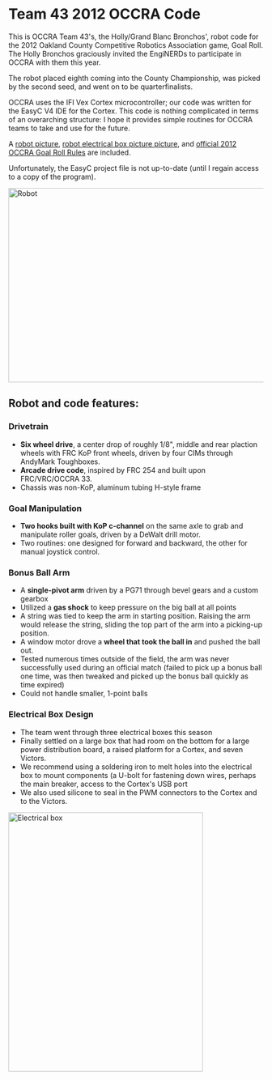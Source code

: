 Team 43 2012 OCCRA Code
===========================

This is OCCRA Team 43's, the Holly/Grand Blanc Bronchos', robot code for the 2012 Oakland County Competitive Robotics Association game, Goal Roll. The Holly Bronchos graciously invited the EngiNERDs to participate in OCCRA with them this year.

The robot placed eighth coming into the County Championship, was picked by the second seed, and went on to be quarterfinalists.

OCCRA uses the IFI Vex Cortex microcontroller; our code was written for the EasyC V4 IDE for the Cortex. This code is nothing complicated in terms of an overarching structure: I hope it provides simple routines for OCCRA teams to take and use for the future.

A <a href="https://github.com/Team2337/OCCRA-2012-Team43-Goal-Roll/blob/master/robot.jpg">robot picture</a>, <a href="https://github.com/Team2337/OCCRA-2012-Team43-Goal-Roll/blob/master/robotelectrical.jpg">robot electrical box picture picture</a>, and <a href="https://github.com/Team2337/OCCRA-2012-Team43-Goal-Roll/raw/improved-readme/OCCRA2012.pdf">official 2012 OCCRA Goal Roll Rules</a> are included.

Unfortunately, the EasyC project file is not up-to-date (until I regain access to a copy of the program).

<img src="https://raw.github.com/Team2337/OCCRA-2012-Team43-Goal-Roll/master/robot.jpg" alt="Robot" height="384" width="512">

Robot and code features:
---------------------------
### Drivetrain
* **Six wheel drive**, a center drop of roughly 1/8", middle and rear plaction wheels with FRC KoP front wheels, driven by four CIMs through AndyMark Toughboxes.
* **Arcade drive code**, inspired by FRC 254 and built upon FRC/VRC/OCCRA 33.
* Chassis was non-KoP, aluminum tubing H-style frame

### Goal Manipulation
* **Two hooks built with KoP c-channel** on the same axle to grab and manipulate roller goals, driven by a DeWalt drill motor.
* Two routines: one designed for forward and backward, the other for manual joystick control.

### Bonus Ball Arm
* A **single-pivot arm** driven by a PG71 through bevel gears and a custom gearbox
* Utilized a **gas shock** to keep pressure on the big ball at all points
* A string was tied to keep the arm in starting position. Raising the arm would release the string, sliding the top part of the arm into a picking-up position.
* A window motor drove a **wheel that took the ball in** and pushed the ball out.
* Tested numerous times outside of the field, the arm was never successfully used during an official match (failed to pick up a bonus ball one time, was then tweaked and picked up the bonus ball quickly as time expired)
* Could not handle smaller, 1-point balls

### Electrical Box Design
* The team went through three electrical boxes this season
* Finally settled on a large box that had room on the bottom for a large power distribution board, a raised platform for a Cortex, and seven Victors.
* We recommend using a soldering iron to melt holes into the electrical box to mount components (a U-bolt for fastening down wires, perhaps the main breaker, access to the Cortex's USB port
* We also used silicone to seal in the PWM connectors to the Cortex and to the Victors.

<img src="https://raw.github.com/Team2337/OCCRA-2012-Team43-Goal-Roll/master/robotelectrical.jpg" alt="Electrical box" height="512" width="384">
